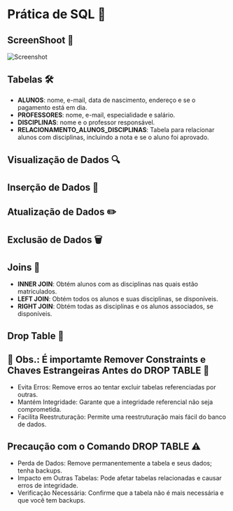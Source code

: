 # Prática de SQL 💾

## ScreenShoot 📱

![Screenshot](https://github.com/user-attachments/assets/331e4ab3-e636-4d1a-8348-4c25da766f5d)

## Tabelas 🛠️

- **ALUNOS**: nome, e-mail, data de nascimento, endereço e se o pagamento está em dia.
- **PROFESSORES**: nome, e-mail, especialidade e salário.
- **DISCIPLINAS**: nome e o professor responsável.
- **RELACIONAMENTO_ALUNOS_DISCIPLINAS**: Tabela para relacionar alunos com disciplinas, incluindo a nota e se o aluno foi aprovado.

## Visualização de Dados 🔍

## Inserção de Dados 📝

## Atualização de Dados ✏️

## Exclusão de Dados 🗑️

## Joins 🔗

- **INNER JOIN**: Obtém alunos com as disciplinas nas quais estão matriculados.
- **LEFT JOIN**: Obtém todos os alunos e suas disciplinas, se disponíveis.
- **RIGHT JOIN**: Obtém todas as disciplinas e os alunos associados, se disponíveis.

## Drop Table 🧹

## 🚨 Obs.: É importamte Remover Constraints e Chaves Estrangeiras Antes do DROP TABLE 🚨
- Evita Erros: Remove erros ao tentar excluir tabelas referenciadas por outras.
- Mantém Integridade: Garante que a integridade referencial não seja comprometida.
- Facilita Reestruturação: Permite uma reestruturação mais fácil do banco de dados.

## Precaução com o Comando DROP TABLE ⚠️
- Perda de Dados: Remove permanentemente a tabela e seus dados; tenha backups.
- Impacto em Outras Tabelas: Pode afetar tabelas relacionadas e causar erros de integridade.
- Verificação Necessária: Confirme que a tabela não é mais necessária e que você tem backups.
